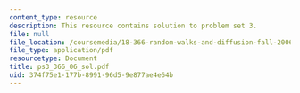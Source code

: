 ```yaml
---
content_type: resource
description: This resource contains solution to problem set 3.
file: null
file_location: /coursemedia/18-366-random-walks-and-diffusion-fall-2006/374f75e1177b899196d59e877ae4e64b_ps3_366_06_sol.pdf
file_type: application/pdf
resourcetype: Document
title: ps3_366_06_sol.pdf
uid: 374f75e1-177b-8991-96d5-9e877ae4e64b
---
```

